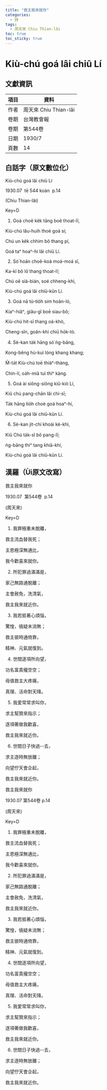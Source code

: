 ```yaml
---
title: "救主我來就你"
categories:
  - 詩
tags:
  - 周天來 Chiu Thian-lâi
toc: true
toc_sticky: true
---
```


# Kiù-chú goá lâi chiū Lí

## 文獻資訊

| 項目 | 資料 |
|---|---|
| 作者 | 周天來 Chiu Thian-lâi |
| 卷期 | 台灣教會報 |
| 卷期 | 第544卷 |
| 日期 | 1930/7 |
| 頁數 | 14 |

## 白話字（原文數位化）

Kiù-chú goá lâi chiū Lí

1930.07  tē 544 koàn  p.14

(Chiu Thian-lâi)

Key=D

1. Goá choē ke̍k tāng boē thoat-lī,

Kiù-chú lâu-huih thoè goá sí;

Chú un ke̍k chhim bô thang pí,

Goá taⁿ hoaⁿ-hi lâi chiū Lí.

2. Só͘ hoān choē-koà moá-moá sī,

Ka-kī bô lō͘ thang thoat-lī;

Chú oē sià-bián, soé chheng-khì,

Kiù-chú goá lâi chiū-kūn Lí.

3. Goá nā tú-tio̍h sim hoân-ló,

Kiaⁿ-hiâⁿ, giâu-gî boē siau-bô;

Kiù-chú hit-sī thang oá-khò,

Cheng-sîn, goân-khi chiū ho̍k-tò.

4. Sè-kan ta̍k hāng só͘ ǹg-bāng,

Kong-bêng hù-kuì lóng khang khang;

M̄-ta̍t Kiù-chú toē thiàⁿ-thàng,

Chin-lí, oa̍h-miā tuì thiⁿ kàng.

5. Goá ài siông-siông kiû-kiò Lí,

Kiû chú pang-chān lâi chí-sī;

Ta̍k hāng tio̍h choè goá hoaⁿ-hí,

Kiù-chú goá lâi chiū-kūn Lí.

6. Sè-kan ji̍t-chí khoài kè-khì,

Kiû Chú ta̍k-sî bô pang-lī;

ǹg-bāng thiⁿ tang khiā-khí,

Kiù-chú goá lâi chiū-kūn Lí.

## 漢羅（Ùi原文改寫）

救主我來就你

1930.07  第544卷  p.14

(周天來)

Key=D

1. 我罪極重未脫離，

救主流血替我死；

主恩極深無通比，

我今歡喜來就你。

2. 所犯罪過滿滿是，

家己無路通脫離；

主會赦免，洗清氣，

救主我來就近你。

3. 我若抵著心煩惱，

驚惶，僥疑未消無；

救主彼時通倚靠，

精神、元氣就復到。

4. 世間逐項所向望，

功名富貴攏空空；

毋值救主大疼痛，

真理、活命對天降。

5. 我愛常常求叫你，

求主幫贊來指示；

逐項著做我歡喜，

救主我來就近你。

6. 世間日子快過--去，

求主逐時無放離；

向望佇天會企起，

救主我來就近你。

救主我來就你

1930.07 第544卷 p.14

(周天來)

Key=D

1. 我罪極重未脫離，

救主流血替我死；

主恩極深無通比，

我今歡喜來就你。

2. 所犯罪過滿滿是，

家己無路通脫離；

主會赦免，洗清氣，

救主我來就近你。

3. 我若抵著心煩惱，

驚惶，僥疑未消無；

救主彼時通倚靠，

精神、元氣就復到。

4. 世間逐項所向望，

功名富貴攏空空；

毋值救主大疼痛，

真理、活命對天降。

5. 我愛常常求叫你，

求主幫贊來指示；

逐項著做我歡喜，

救主我來就近你。

6. 世間日子快過--去，

求主逐時無放離；

向望佇天會企起，

救主我來就近你。
